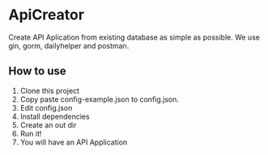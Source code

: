 # ApiCreator

Create API Aplication from existing database as simple as possible.
We use gin, gorm, dailyhelper and postman.

## How to use

  1. Clone this project
  2. Copy paste config-example.json to config.json.
  3. Edit config.json
  4. Install dependencies
  5. Create an out dir
  6. Run it!
  7. You will have an API Application
